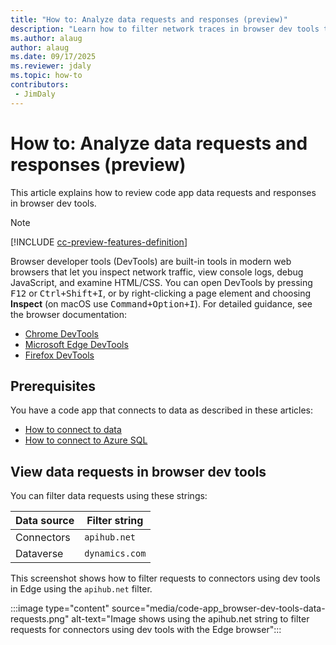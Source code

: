 ```yaml
---
title: "How to: Analyze data requests and responses (preview)"
description: "Learn how to filter network traces in browser dev tools to analyze code app data requests and responses with Power Apps code apps."
ms.author: alaug
author: alaug
ms.date: 09/17/2025
ms.reviewer: jdaly
ms.topic: how-to
contributors:
 - JimDaly
---
```

# How to: Analyze data requests and responses (preview)

This article explains how to review code app data requests and responses in browser dev tools.

> [!NOTE]
> [!INCLUDE [cc-preview-features-definition](../../../includes/cc-preview-features-definition.md)]

Browser developer tools (DevTools) are built-in tools in modern web browsers that let you inspect network traffic, view console logs, debug JavaScript, and examine HTML/CSS. You can open DevTools by pressing <kbd>F12</kbd> or <kbd>Ctrl+Shift+I</kbd>, or by right-clicking a page element and choosing **Inspect** (on macOS use <kbd>Command+Option+I</kbd>). For detailed guidance, see the browser documentation:

- [Chrome DevTools](https://developer.chrome.com/docs/devtools/)
- [Microsoft Edge DevTools](/microsoft-edge/devtools-guide-chromium/)
- [Firefox DevTools](https://developer.mozilla.org/docs/Tools)

## Prerequisites

You have a code app that connects to data as described in these articles:

- [How to connect to data](connect-to-data.md)
- [How to connect to Azure SQL](connect-to-azure-sql.md)

## View data requests in browser dev tools

You can filter data requests using these strings:

|Data source  |Filter string  |
|---------|---------|
|Connectors|`apihub.net`|
|Dataverse|`dynamics.com`|

This screenshot shows how to filter requests to connectors using dev tools in Edge using the `apihub.net` filter.

:::image type="content" source="media/code-app_browser-dev-tools-data-requests.png" alt-text="Image shows using the apihub.net string to filter requests for connectors using dev tools with the Edge browser":::
